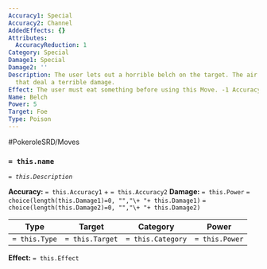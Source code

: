 ```yaml
---
Accuracy1: Special
Accuracy2: Channel
AddedEffects: {}
Attributes:
  AccuracyReduction: 1
Category: Special
Damage1: Special
Damage2: ''
Description: The user lets out a horrible belch on the target. The air contains toxins
  that deal a terrible damage.
Effect: The user must eat something before using this Move. -1 Accuracy.
Name: Belch
Power: 5
Target: Foe
Type: Poison
---
```


#PokeroleSRD/Moves

### `= this.name`
*`= this.Description`*

**Accuracy:** `= this.Accuracy1` + `= this.Accuracy2`
**Damage:** `= this.Power` `= choice(length(this.Damage1)=0, "","\+ "+ this.Damage1)` `= choice(length(this.Damage2)=0, "","\+ "+ this.Damage2)`

| Type          | Target          | Category          | Power          |
| ------------- | --------------- | ----------------  | -------------- |
| `= this.Type` | `= this.Target` | `= this.Category` | `= this.Power` | 

**Effect:** `= this.Effect`